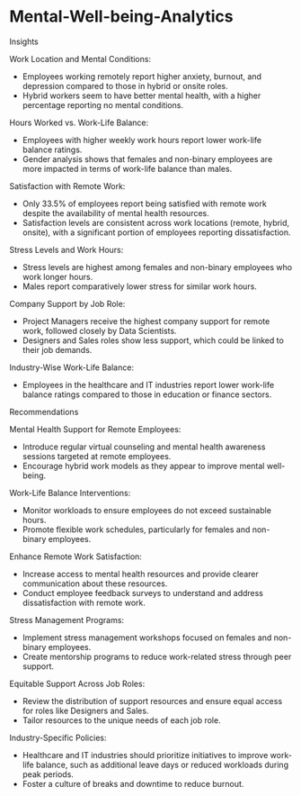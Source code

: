 # Mental-Well-being-Analytics

Insights


Work Location and Mental Conditions:
 - Employees working remotely report higher anxiety, burnout, and depression compared to those in hybrid or onsite roles.
 - Hybrid workers seem to have better mental health, with a higher percentage reporting no mental conditions.

Hours Worked vs. Work-Life Balance:
 - Employees with higher weekly work hours report lower work-life balance ratings.
 - Gender analysis shows that females and non-binary employees are more impacted in terms of work-life balance than males.

Satisfaction with Remote Work:
 - Only 33.5% of employees report being satisfied with remote work despite the availability of mental health resources.
 - Satisfaction levels are consistent across work locations (remote, hybrid, onsite), with a significant portion of employees reporting dissatisfaction.

Stress Levels and Work Hours:
 - Stress levels are highest among females and non-binary employees who work longer hours.
 - Males report comparatively lower stress for similar work hours.

Company Support by Job Role:
 - Project Managers receive the highest company support for remote work, followed closely by Data Scientists.
 - Designers and Sales roles show less support, which could be linked to their job demands.

Industry-Wise Work-Life Balance:
 - Employees in the healthcare and IT industries report lower work-life balance ratings compared to those in education or finance sectors.


Recommendations


Mental Health Support for Remote Employees:
 - Introduce regular virtual counseling and mental health awareness sessions targeted at remote employees.
 - Encourage hybrid work models as they appear to improve mental well-being.

Work-Life Balance Interventions:
 - Monitor workloads to ensure employees do not exceed sustainable hours.
 - Promote flexible work schedules, particularly for females and non-binary employees.

Enhance Remote Work Satisfaction:
 - Increase access to mental health resources and provide clearer communication about these resources.
 - Conduct employee feedback surveys to understand and address dissatisfaction with remote work.

Stress Management Programs:
 - Implement stress management workshops focused on females and non-binary employees.
 - Create mentorship programs to reduce work-related stress through peer support.

Equitable Support Across Job Roles:
 - Review the distribution of support resources and ensure equal access for roles like Designers and Sales.
 - Tailor resources to the unique needs of each job role.

Industry-Specific Policies:
 - Healthcare and IT industries should prioritize initiatives to improve work-life balance, such as additional leave days or reduced workloads during peak periods.
 - Foster a culture of breaks and downtime to reduce burnout.
